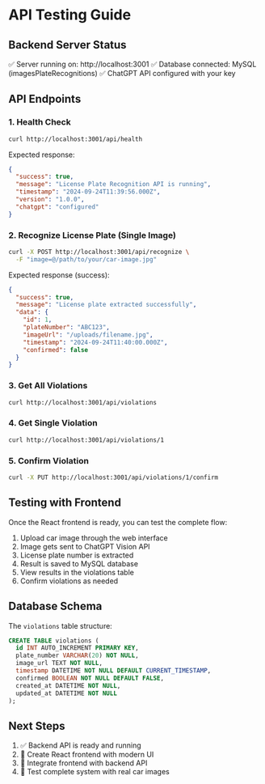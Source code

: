 # API Testing Guide

## Backend Server Status
✅ Server running on: http://localhost:3001
✅ Database connected: MySQL (imagesPlateRecognitions)
✅ ChatGPT API configured with your key

## API Endpoints

### 1. Health Check
```bash
curl http://localhost:3001/api/health
```

Expected response:
```json
{
  "success": true,
  "message": "License Plate Recognition API is running",
  "timestamp": "2024-09-24T11:39:56.000Z",
  "version": "1.0.0",
  "chatgpt": "configured"
}
```

### 2. Recognize License Plate (Single Image)
```bash
curl -X POST http://localhost:3001/api/recognize \
  -F "image=@/path/to/your/car-image.jpg"
```

Expected response (success):
```json
{
  "success": true,
  "message": "License plate extracted successfully",
  "data": {
    "id": 1,
    "plateNumber": "ABC123",
    "imageUrl": "/uploads/filename.jpg",
    "timestamp": "2024-09-24T11:40:00.000Z",
    "confirmed": false
  }
}
```

### 3. Get All Violations
```bash
curl http://localhost:3001/api/violations
```

### 4. Get Single Violation
```bash
curl http://localhost:3001/api/violations/1
```

### 5. Confirm Violation
```bash
curl -X PUT http://localhost:3001/api/violations/1/confirm
```

## Testing with Frontend
Once the React frontend is ready, you can test the complete flow:

1. Upload car image through the web interface
2. Image gets sent to ChatGPT Vision API
3. License plate number is extracted
4. Result is saved to MySQL database
5. View results in the violations table
6. Confirm violations as needed

## Database Schema
The `violations` table structure:
```sql
CREATE TABLE violations (
  id INT AUTO_INCREMENT PRIMARY KEY,
  plate_number VARCHAR(20) NOT NULL,
  image_url TEXT NOT NULL,
  timestamp DATETIME NOT NULL DEFAULT CURRENT_TIMESTAMP,
  confirmed BOOLEAN NOT NULL DEFAULT FALSE,
  created_at DATETIME NOT NULL,
  updated_at DATETIME NOT NULL
);
```

## Next Steps
1. ✅ Backend API is ready and running
2. 🔄 Create React frontend with modern UI
3. 🔄 Integrate frontend with backend API
4. 🔄 Test complete system with real car images
